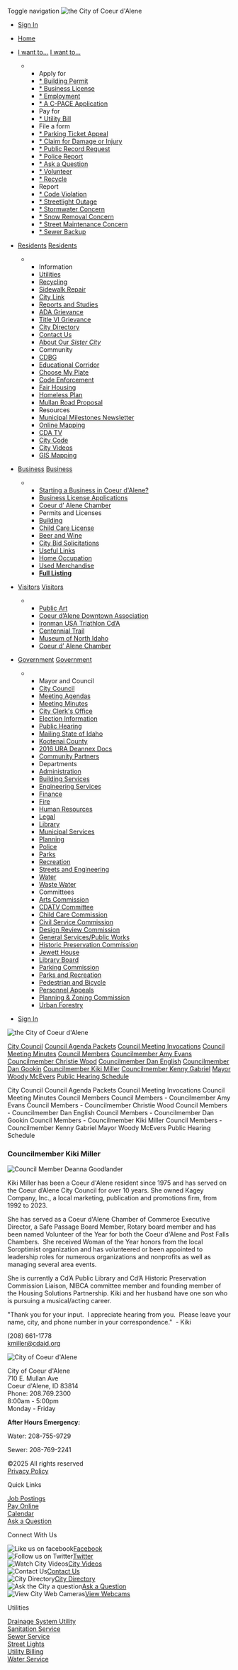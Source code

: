 Toggle navigation ![the City of Coeur d'Alene](https://www.cdaid.org/Content/images/logo_sm.png)

- [Sign In](https://www.cdaid.org/account/login)

<!--THE END-->

- [Home](https://www.cdaid.org)
- [I want to...](https://www.cdaid.org/136/departments/council/council-members/councilman-kiki-miller) [I want to...](https://www.cdaid.org/1397/departments/municipal/iwantto)
  
  - - Apply for
    - [* Building Permit](https://www.cdaid.org/building)
    - [* Business License](https://www.cdaid.org/71/departments/municipal/city-clerks-office/permits-and-licenses)
    - [* Employment](https://www.governmentjobs.com/careers/cdaid)
    - [* A C-PACE Application](https://www.cdaid.org/files/Finance/CPACE/C-PACE%20PACKET%20Complete.pdf)
    - Pay for
    - [* Utility Bill](https://www.cdaid.org/Payments)
    
    <!--THE END-->
    
    - File a form
    - [* Parking Ticket Appeal](https://www.cdaid.org/Forms/ParkingAppeal)
    - [* Claim for Damage or Injury](https://www.cdaid.org/2633/departments/municipal/tort-claim)
    - [* Public Record Request](https://cdaid.justfoia.com/publicportal/home/newrequest)
    - [* Police Report](https://www.cdaid.org/1096/departments/police/online-services)
    - [* Ask a Question](https://www.cdaid.org/forms?id=4)
    - [* Volunteer](https://www.cdaid.org/263/departments/municipal/volunteer-opportunities)
    - [* Recycle](https://www.cdaid.org/recycling)
    
    <!--THE END-->
    
    - Report
    - [* Code Violation](https://www.cdaid.org/Files/Police/Reporting/start-report.html)
    - [* Streetlight Outage](https://www.cdaid.org/Forms/StreetLightOut/8)
    - [* Stormwater Concern](https://www.cdaid.org/forms?id=2)
    - [* Snow Removal Concern](https://www.cdaid.org/forms?id=6)
    - [* Street Maintenance Concern](https://www.cdaid.org/forms?id=7)
    - [* Sewer Backup](https://www.cdaid.org/report-a-sewer-backup)
- [Residents](https://www.cdaid.org/residents) [Residents](https://www.cdaid.org/3307/departments/municipal/residents)
  
  - - Information
    - [Utilities](https://www.cdaid.org/638/departments/finance/utilitybilling)
    - [Recycling](https://www.cdaid.org/recycling)
    - [Sidewalk Repair](https://www.cdaid.org/116/departments/streets/sidewalks/sidewalk-faq)
    - [City Link](https://idahocitylink.com)
    - [Reports and Studies](https://www.cdaid.org/304/departments/municipal/reports-and-studies)
    - [ADA Grievance](https://www.cdaid.org/files/Municipal_Services/ADAGrievancePolicy.pdf)
    - [Title VI Grievance](https://www.cdaid.org/3097/departments/municipal/title-vi-grievance)
    - [City Directory](https://www.cdaid.org/48/departments/municipal/city-directory)
    - [Contact Us](https://www.cdaid.org/contact-us)
    - [About Our *Sister City*](https://www.cdaid.org/4632/departments/administration/sister-city)
    
    <!--THE END-->
    
    - Community
    - [CDBG](https://www.cdaid.org/78/departments/municipal/community-development-block-grant)
    - [Educational Corridor](https://www.cdaid.org/118/departments/council/educational-corridor-information)
    - [Choose My Plate](https://www.cdaid.org/2577/committees/child-care-commission/choose-my-plate)
    - [Code Enforcement](https://www.cdaid.org/1038/departments/police/divisions/code-enforcement)
    - [Fair Housing](https://www.cdaid.org/76/departments/municipal/fair-housing-notice)
    - [Homeless Plan](https://www.cdaid.org/72/departments/municipal/ten-year-plan-to-end-homelessness)
    - [Mullan Road Proposal](https://www.cdaid.org/2979/departments/council/latest-preliminary-proposal-for-mullan-road-unveiled)
    
    <!--THE END-->
    
    - Resources
    - [Municipal Milestones Newsletter](https://www.cdaid.org/1443/departments/administration/municipal-milestones-newsletter)
    - [Online Mapping](https://www.cdaid.org/1116/departments/municipal/information-systems--technology-division/geographic-information-systems)
    - [CDA TV](https://www.cdaid.org/channel19)
    - [City Code](https://codelibrary.amlegal.com/codes/coeurdaleneid/latest/overview)
    - [City Videos](https://www.youtube.com/channel/UCfk4WcQlUnp9njk_lfg01eA/playlists)
    - [GIS Mapping](https://www.cdaid.org/1116/departments/municipal/information-systems--technology-division/geographic-information-systems)
- [Business](https://www.cdaid.org/business) [Business](https://www.cdaid.org/3308/departments/municipal/business)
  
  - - [Starting a Business in Coeur d'Alene?](https://www.cdaid.org/291/departments/municipal/starting-a-business-in-coeur-dalene)
    - [Business License Applications](https://www.cdaid.org/71/departments/municipal/business-licensing/permits-and-licenses)
    - [Coeur d’ Alene Chamber](https://www.cdachamber.com)
    - Permits and Licenses
    - [Building](https://www.cdaid.org/building)
    - [Child Care License](https://www.cdaid.org/1269/departments/municipal/business-licensing/permits-and-licenses/child-care-license)
    - [Beer and Wine](https://www.cdaid.org/1347/departments/municipal/business-licensing/permits-and-licenses/beer-and-wine-license)
    
    <!--THE END-->
    
    - [City Bid Solicitations](https://www.cdaid.org/60/departments/municipal/bid-solicitations)
    - [Useful Links](https://www.cdaid.org/254/departments/municipal/useful-links)
    - [Home Occupation](https://www.cdaid.org/1349/departments/municipal/business-licensing/permits-and-licenses/home-occupation)
    - [Used Merchandise](https://www.cdaid.org/1348/departments/municipal/business-licensing/permits-and-licenses/used-merchandise)
    - [**Full Listing**](https://www.cdaid.org/71/departments/municipal/city-clerks-office/permits-and-licenses)
- [Visitors](https://www.cdaid.org/visitors) [Visitors](https://www.cdaid.org/3309/departments/municipal/visitors)
  
  - - [Public Art](https://www.cdaid.org/190/committees/arts-commission/public-art-collection)
    - [Coeur d’Alene Downtown Association](https://www.cdadowntown.com)
    - [Ironman USA Triathlon Cd’A](https://www.cdaid.org/1465/latest-news/ironman-usa-triathlon-cda)
    - [Centennial Trail](https://www.northidahocentennialtrail.org)
    - [Museum of North Idaho](https://www.museumni.org)
    - [Coeur d’ Alene Chamber](https://www.cdachamber.com)
- [Government](https://www.cdaid.org/government) [Government](https://www.cdaid.org/3310/departments/municipal/government)
  
  - - Mayor and Council
    - [City Council](https://www.cdaid.org/15/departments/council)
    - [Meeting Agendas](https://www.cdaid.org/81/departments/municipal/meeting-agendas)
    - [Meeting Minutes](https://www.cdaid.org/173/departments/council/council-meeting-minutes)
    - [City Clerk's Office](https://www.cdaid.org/175/departments/municipal/city-clerks-office)
    - [Election Information](https://www.cdaid.org/245/departments/municipal/city-clerks-office/city-election-information)
    - [Public Hearing](https://www.cdaid.org/105/departments/council/public-hearing-schedule)
    - [Mailing State of Idaho](https://www.state.id.us)
    - [Kootenai County](https://www.kcgov.us)
    - [2016 URA Deannex Docs](https://www.cdaid.org/3150/departments/administration/2016-urd-deannexation-documents)
    - [Community Partners](https://www.cdaid.org/3234/departments/council/community-partners)
    
    <!--THE END-->
    
    - Departments
    - [Administration](https://www.cdaid.org/administration)
    - [Building Services](https://www.cdaid.org/building)
    - [Engineering Services](https://www.cdaid.org/engineering)
    - [Finance](https://www.cdaid.org/finance)
    - [Fire](https://www.cdaid.org/fire)
    - [Human Resources](https://www.cdaid.org/hr)
    - [Legal](https://www.cdaid.org/legal)
    - [Library](https://www.cdaid.org/library)
    - [Municipal Services](https://www.cdaid.org/municipal)
    - [Planning](https://www.cdaid.org/planning)
    - [Police](https://www.cdaid.org/police)
    - [Parks](https://www.cdaid.org/parks)
    - [Recreation](https://www.cdaid.org/recreation)
    - [Streets and Engineering](https://www.cdaid.org/streets)
    - [Water](https://www.cdaid.org/water)
    - [Waste Water](https://www.cdaid.org/wastewater)
    
    <!--THE END-->
    
    - Committees
    - [Arts Commission](https://www.cdaid.org/109/committees/arts-commission)
    - [CDATV Committee](https://www.cdaid.org/83/committees/cdatv-committee)
    - [Child Care Commission](https://www.cdaid.org/197/committees/child-care-commission)
    - [Civil Service Commission](https://www.cdaid.org/191/committees/civil-service-commission)
    - [Design Review Commission](https://www.cdaid.org/199/committees/design-review-commission)
    - [General Services/Public Works](https://www.cdaid.org/209/committees/general-services-public-works-committees)
    - [Historic Preservation Commission](https://www.cdaid.org/5754/departments/planning/historic-preservation-commission)
    - [Jewett House](https://www.cdaid.org/216/committees/jewett-house-advisory-board)
    - [Library Board](https://cdalibrary.org/about/board-of-trustees)
    - [Parking Commission](https://www.cdaid.org/220/committees/parking-commission)
    - [Parks and Recreation](https://www.cdaid.org/221/committees/parks-and-recreation-commission)
    - [Pedestrian and Bicycle](https://www.cdaid.org/792/committees/pedbike-advisory-committee)
    - [Personnel Appeals](https://www.cdaid.org/198/committees/personnel-appeals-board)
    - [Planning &amp; Zoning Commission](https://www.cdaid.org/146/committees/planning-commission)
    - [Urban Forestry](https://www.cdaid.org/805/committees/urban-forestry-committee)
- [Sign In](https://www.cdaid.org/account/login)

![the City of Coeur d'Alene](https://www.cdaid.org/Content/images/logo.png)

[City Council](https://www.cdaid.org/council) [Council Agenda Packets](https://www.cdaid.org/3155/departments/council/council-agenda-packets) [Council Meeting Invocations](https://www.cdaid.org/Invocation) [Council Meeting Minutes](https://www.cdaid.org/173/departments/council/council-meeting-minutes) [Council Members](https://www.cdaid.org/140/departments/council/council-members) [Councilmember Amy Evans](https://www.cdaid.org/138/departments/council/council-members/councilman-amy-evans) [Councilmember Christie Wood](https://www.cdaid.org/137/departments/council/council-members/councilmember-christie-wood) [Councilmember Dan English](https://www.cdaid.org/3081/departments/council/council-members/councilman-dan-english) [Councilmember Dan Gookin](https://www.cdaid.org/51/departments/council/council-members/councilman-dan-gookin) [Councilmember Kiki Miller](https://www.cdaid.org/136/departments/council/council-members/councilman-kiki-miller) [Councilmember Kenny Gabriel](https://www.cdaid.org/142/departments/council/council-members/councilmember-kenny-gabriel) [Mayor Woody McEvers](https://www.cdaid.org/6931/departments/council/mayor) [Public Hearing Schedule](https://www.cdaid.org/105/departments/council/publichearing)

City Council Council Agenda Packets Council Meeting Invocations Council Meeting Minutes Council Members Council Members - Councilmember Amy Evans Council Members - Councilmember Christie Wood Council Members - Councilmember Dan English Council Members - Councilmember Dan Gookin Council Members - Councilmember Kiki Miller Council Members - Councilmember Kenny Gabriel Mayor Woody McEvers Public Hearing Schedule

### Councilmember Kiki Miller

![Council Member Deanna Goodlander](https://www.cdaid.org/files/Council/kikimiller.jpg)

Kiki Miller has been a Coeur d'Alene resident since 1975 and has served on the Coeur d’Alene City Council for over 10 years. She owned Kagey Company, Inc., a local marketing, publication and promotions firm, from 1992 to 2023.

She has served as a Coeur d'Alene Chamber of Commerce Executive Director, a Safe Passage Board Member, Rotary board member and has been named Volunteer of the Year for both the Coeur d'Alene and Post Falls Chambers.  She received Woman of the Year honors from the local Soroptimist organization and has volunteered or been appointed to leadership roles for numerous organizations and nonprofits as well as managing several area events.  

She is currently a Cd’A Public Library and Cd’A Historic Preservation Commission Liaison, NIBCA committee member and founding member of the Housing Solutions Partnership. Kiki and her husband have one son who is pursuing a musical/acting career. 

"Thank you for your input.  I appreciate hearing from you.  Please leave your name, city, and phone number in your correspondence."  - Kiki

(208) 661-1778  
[kmiller@cdaid.org](mailto:kmiller@cdaid.org)

![City of Coeur d'Alene](https://www.cdaid.org/Content/images/logo_color.png)

City of Coeur d'Alene  
710 E. Mullan Ave  
Coeur d'Alene, ID 83814  
Phone: 208.769.2300  
8:00am - 5:00pm  
Monday - Friday

**After Hours Emergency:**

Water: 208-755-9729

Sewer: 208-769-2241

©2025 All rights reserved  
[Privacy Policy](https://www.cdaid.org/privacy)

Quick Links

[Job Postings](https://www.governmentjobs.com/careers/cdaid)  
[Pay Online](https://www.cdaid.org/Payments)  
[Calendar](https://www.cdaid.org/7077/departments/municipal/city-calendar)  
[Ask a Question](https://www.cdaid.org/forms?id=4)

Connect With Us

![Like us on facebook](https://www.cdaid.org/Content/images/social_fb.png)[Facebook](https://www.facebook.com/CDAgov)  
![Follow us on Twitter](https://www.cdaid.org/Content/images/social_twitter.png)[Twitter](https://twitter.com/CDAgov)  
![Watch City Videos](https://www.cdaid.org/Content/images/social_video.png)[City Videos](https://www.youtube.com/channel/UCfk4WcQlUnp9njk_lfg01eA/playlists)  
![Contact Us](https://www.cdaid.org/Content/images/social_phone.png)[Contact Us](https://www.cdaid.org/contact-us)  
![City Directory](https://www.cdaid.org/Content/images/social_phone.png)[City Directory](https://www.cdaid.org/48/departments/municipal/city-directory)  
![Ask the City a question](https://www.cdaid.org/Content/images/social_question.png)[Ask a Question](https://www.cdaid.org/forms?id=4)  
![View City Web Cameras](https://www.cdaid.org/Content/images/social_webcam.png)[View Webcams](https://www.cdaid.org/osprey-web-cameras "View City Web Cameras")

Utilities

[Drainage System Utility](https://www.cdaid.org/611/utilities/drainage)  
[Sanitation Service](https://www.cdaid.org/62/utilities/sanitation-service)  
[Sewer Service](https://www.cdaid.org/63/utilities/sewer-service)  
[Street Lights](https://www.cdaid.org/123/utilities/street-light-utility)  
[Utility Billing](https://www.cdaid.org/638/departments/finance/utilitybilling)  
[Water Service](https://www.cdaid.org/639/utilities/water-service)